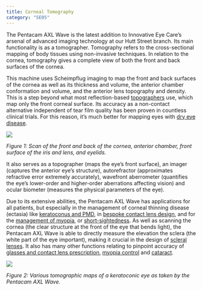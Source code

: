 ```yaml
---
title: Corneal Tomography
category: "SE05"
---
```


<div class="employee-heading">

<p>The Pentacam AXL Wave is the latest addition to Innovative Eye Care’s arsenal of advanced imaging technology at our Hutt Street branch. Its main functionality is as a tomographer. Tomography refers to the cross-sectional mapping of body tissues using non-invasive techniques. In relation to the cornea, tomography gives a complete view of both the front and back surfaces of the cornea.</p>

</div>

This machine uses Scheimpflug imaging to map the front and back surfaces of the cornea as well as its thickness and volume, the anterior chamber conformation and volume, and the anterior lens topography and density. This is a step beyond what most reflection-based [topographers](https://www.innovativeeyecare.com.au/what-we-do/corneal-topography) use, which map only the front corneal surface. Its accuracy as a non-contact alternative independent of tear film quality has been proven in countless clinical trials. For this reason, it’s much better for mapping eyes with [dry eye disease](https://www.innovativeeyecare.com.au/what-we-do/dry-eye-disease).

![](/uploads/corneal-tomography.jpg)

_Figure 1: Scan of the front and back of the cornea, anterior chamber, front surface of the iris and lens, and eyelids._

It also serves as a topographer (maps the eye’s front surface), an imager (captures the anterior eye’s structure), autorefractor (approximates refractive error extremely accurately), wavefront aberrometer (quantifies the eye’s lower-order and higher-order aberrations affecting vision) and ocular biometer (measures the physical parameters of the eye).

Due to its extensive abilities, the Pentacam AXL Wave has applications for all patients, but especially in the management of corneal thinning disease (ectasia) like [keratoconus and PMD](https://www.innovativeeyecare.com.au/what-we-do/keratoconus), in [bespoke contact lens design](https://www.innovativeeyecare.com.au/what-we-do/gas-permeable-contact-lenses), and for the [management of myopia](https://www.innovativeeyecare.com.au/what-we-do/myopia-control), or [short-sightedness](https://www.innovativeeyecare.com.au/what-we-do/myopia). As well as scanning the cornea (the clear structure at the front of the eye that bends light), the Pentacam AXL Wave is able to directly measure the elevation the sclera (the white part of the eye important), making it crucial in the design of [scleral lenses](https://www.innovativeeyecare.com.au/what-we-do/scleral-contact-lenses). It also has many other functions relating to pinpoint accuracy of [glasses and contact lens prescription](https://www.innovativeeyecare.com.au/what-we-do/auto-phoropter), [myopia control](https://www.innovativeeyecare.com.au/what-we-do/myopia-control) and [cataract](https://www.innovativeeyecare.com.au/what-we-do/cataract).

![](/uploads/pentacam-topography.jpg)

_Figure 2: Various tomographic maps of a keratoconic eye as taken by the Pentacam AXL Wave._
